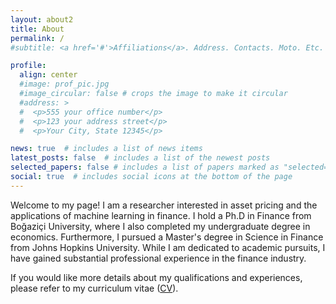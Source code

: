 ```yaml
---
layout: about2
title: About
permalink: /
#subtitle: <a href='#'>Affiliations</a>. Address. Contacts. Moto. Etc.

profile:
  align: center
  #image: prof_pic.jpg
  #image_circular: false # crops the image to make it circular
  #address: >
  #  <p>555 your office number</p>
  #  <p>123 your address street</p>
  #  <p>Your City, State 12345</p>

news: true  # includes a list of news items
latest_posts: false  # includes a list of the newest posts
selected_papers: false # includes a list of papers marked as "selected={true}"
social: true  # includes social icons at the bottom of the page
---
```


Welcome to my page! I am a researcher interested in asset pricing and the applications of machine learning in finance. I hold a Ph.D in Finance from Boğaziçi University, where I also completed my undergraduate degree in economics. Furthermore, I pursued a Master's degree in Science in Finance from Johns Hopkins University. While I am dedicated to academic pursuits, I have gained substantial professional experience in the finance industry. 

If you would like more details about my qualifications and experiences, please refer to my curriculum vitae ([CV](https://isilcandemir.github.io/cv/)).
